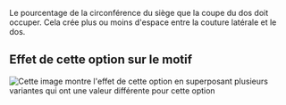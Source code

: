 Le pourcentage de la circonférence du siège que la coupe du dos doit occuper. Cela crée plus ou moins d'espace entre la couture latérale et le dos.

## Effet de cette option sur le motif

![Cette image montre l'effet de cette option en superposant plusieurs variantes qui ont une valeur différente pour cette option](waralee_crotchback_sample.svg "Effet de cette option sur le motif")

